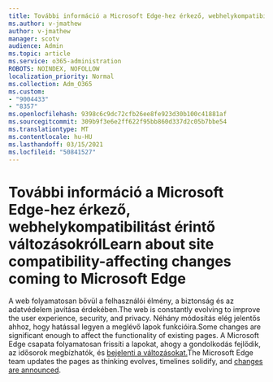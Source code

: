 ```yaml
---
title: További információ a Microsoft Edge-hez érkező, webhelykompatibilitást érintő változásokról
ms.author: v-jmathew
author: v-jmathew
manager: scotv
audience: Admin
ms.topic: article
ms.service: o365-administration
ROBOTS: NOINDEX, NOFOLLOW
localization_priority: Normal
ms.collection: Adm_O365
ms.custom:
- "9004433"
- "8357"
ms.openlocfilehash: 9398c6c9dc72cfb26ee8fe923d30b100c41881af
ms.sourcegitcommit: 309b9f3e6e2ff622f95bb860d337d2c05b7bbe54
ms.translationtype: MT
ms.contentlocale: hu-HU
ms.lasthandoff: 03/15/2021
ms.locfileid: "50841527"
---
```

# <a name="learn-about-site-compatibility-affecting-changes-coming-to-microsoft-edge"></a><span data-ttu-id="4052c-102">További információ a Microsoft Edge-hez érkező, webhelykompatibilitást érintő változásokról</span><span class="sxs-lookup"><span data-stu-id="4052c-102">Learn about site compatibility-affecting changes coming to Microsoft Edge</span></span>

<span data-ttu-id="4052c-103">A web folyamatosan bővül a felhasználói élmény, a biztonság és az adatvédelem javítása érdekében.</span><span class="sxs-lookup"><span data-stu-id="4052c-103">The web is constantly evolving to improve the user experience, security, and privacy.</span></span> <span data-ttu-id="4052c-104">Néhány módosítás elég jelentős ahhoz, hogy hatással legyen a meglévő lapok funkcióira.</span><span class="sxs-lookup"><span data-stu-id="4052c-104">Some changes are significant enough to affect the functionality of existing pages.</span></span> <span data-ttu-id="4052c-105">A Microsoft Edge csapata folyamatosan frissíti a lapokat, ahogy a gondolkodás fejlődik, az idősorok megbízhatók, és [bejelenti a változásokat.](https://go.microsoft.com/fwlink/?linkid=2135534)</span><span class="sxs-lookup"><span data-stu-id="4052c-105">The Microsoft Edge team updates the pages as thinking evolves, timelines solidify, and [changes are announced](https://go.microsoft.com/fwlink/?linkid=2135534).</span></span>

